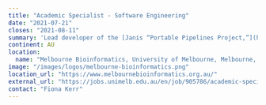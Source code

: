 ```yaml
---
title: "Academic Specialist - Software Engineering"
date: "2021-07-21"
closes: "2021-08-11"
summary: 'Lead developer of the [Janis “Portable Pipelines Project,”](https://janis.readthedocs.io/en/latest/) an exciting system that simplifies the specification of complex analysis workflows and their deployment on HPC and Cloud systems.'
continent: AU
location:
  name: "Melbourne Bioinformatics, University of Melbourne, Melbourne, Australia"
image: "/images/logos/melbourne-bioinformatics.png"
location_url: "https://www.melbournebioinformatics.org.au/"
external_url: "https://jobs.unimelb.edu.au/en/job/905786/academic-specialist-software-engineering-melbourne-bioinformatics"
contact: "Fiona Kerr"
---
```

